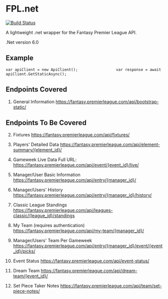 # FPL.net

[![Build Status](https://dev.azure.com/techtoniq/FPL.net/_apis/build/status/techtoniq.FPL.net?branchName=main)](https://dev.azure.com/techtoniq/FPL.net/_build/latest?definitionId=72&branchName=main)

A lightweight .net wrapper for the Fantasy Premier League API.

.Net version 6.0

## Example

`var apiClient = new ApiClient();                
var response = await apiClient.GetStaticAsync();`


## Endpoints Covered

1. General Information
https://fantasy.premierleague.com/api/bootstrap-static/


## Endpoints To Be Covered

2. Fixtures
https://fantasy.premierleague.com/api/fixtures/

3. Players' Detailed Data
https://fantasy.premierleague.com/api/element-summary/{element_id}/

4. Gameweek Live Data
Full URL: https://fantasy.premierleague.com/api/event/{event_id}/live/

5. Manager/User Basic Information
https://fantasy.premierleague.com/api/entry/{manager_id}/

6. Manager/Users' History
https://fantasy.premierleague.com/api/entry/{manager_id}/history/

7. Classic League Standings
https://fantasy.premierleague.com/api/leagues-classic/{league_id}/standings

8. My Team (requires authentication)
https://fantasy.premierleague.com/api/my-team/{manager_id}/

9. Manager/Users' Team Per Gameweek
https://fantasy.premierleague.com/api/entry/{manager_id}/event/{event_id}/picks/

10. Event Status
https://fantasy.premierleague.com/api/event-status/

11. Dream Team
https://fantasy.premierleague.com/api/dream-team/{event_id}/

12. Set Piece Taker Notes
https://fantasy.premierleague.com/api/team/set-piece-notes/

